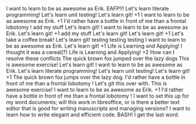I want to learn to be as awesome as Erik.
EAFP!!!
Let's learn literate programming!
Let's learn unit testing!
Let's learn git! +1
I want to learn to be as awesome as Erik. +1
I'd rather have a bottle in front of me than a frontal lobotomy !
add my stuff
Let's learn git!
I want to learn to be as awesome as Erik.
Let's learn git! +1
add my stuff
Let's learn git!
Let's learn git! +1
Let's take a coffee break!
Let's learn git!
testing testing testing
I want to learn to be as awesome as Erik.
Let's learn git! +1
Life is Learning and Applying!
I thought it was a cereal(?)
Life is Learning and Applying! +2
How can I resolve these conflicts
The quick brown fox jumped over the lazy dogs
This is awesome exercise!
Let's learn git!
I want to learn to be as awesome as Erik.
Let's learn literate programming!
Let's learn unit testing!
Let's learn git! +1
The quick brown fox jumps over the lazy dog.
I'd rather have a bottle in front of me than a frontal lobotomy !
Let's git this over with.
This is awesome exercise!
I want to learn to be as awesome as Erik. +1
I'd rather have a bottle in front of me than a frontal lobotomy !
I want to set this up for my word documents; will this work in libreoffice, or is there a 
better text editor that is good for writing manuscripts and managing versions?
I want to learn how to write elegant and efficient code.
BASH! I get the last word.

